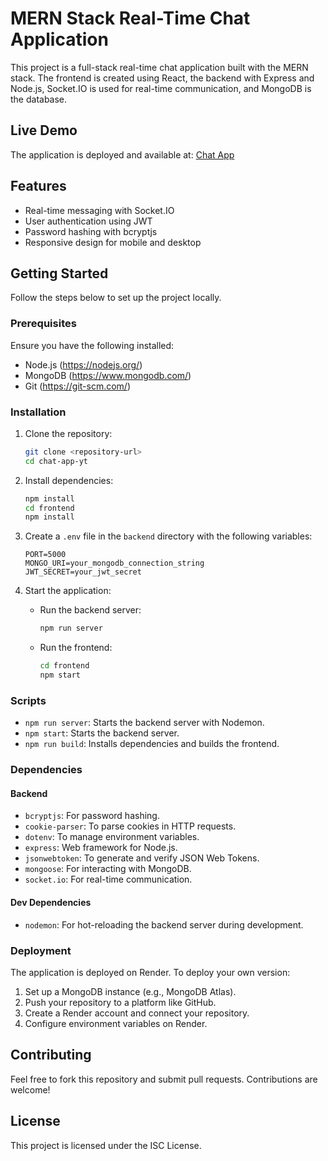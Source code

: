 # MERN Stack Real-Time Chat Application

This project is a full-stack real-time chat application built with the MERN stack. The frontend is created using React, the backend with Express and Node.js, Socket.IO is used for real-time communication, and MongoDB is the database.

## Live Demo
The application is deployed and available at: [Chat App](https://chat-app-production-6t79.onrender.com/)

## Features
- Real-time messaging with Socket.IO
- User authentication using JWT
- Password hashing with bcryptjs
- Responsive design for mobile and desktop

## Getting Started
Follow the steps below to set up the project locally.

### Prerequisites
Ensure you have the following installed:
- Node.js (https://nodejs.org/)
- MongoDB (https://www.mongodb.com/)
- Git (https://git-scm.com/)

### Installation
1. Clone the repository:
   ```bash
   git clone <repository-url>
   cd chat-app-yt
   ```

2. Install dependencies:
   ```bash
   npm install
   cd frontend
   npm install
   ```

3. Create a `.env` file in the `backend` directory with the following variables:
   ```env
   PORT=5000
   MONGO_URI=your_mongodb_connection_string
   JWT_SECRET=your_jwt_secret
   ```

4. Start the application:
   - Run the backend server:
     ```bash
     npm run server
     ```
   - Run the frontend:
     ```bash
     cd frontend
     npm start
     ```

### Scripts
- `npm run server`: Starts the backend server with Nodemon.
- `npm start`: Starts the backend server.
- `npm run build`: Installs dependencies and builds the frontend.

### Dependencies
#### Backend
- `bcryptjs`: For password hashing.
- `cookie-parser`: To parse cookies in HTTP requests.
- `dotenv`: To manage environment variables.
- `express`: Web framework for Node.js.
- `jsonwebtoken`: To generate and verify JSON Web Tokens.
- `mongoose`: For interacting with MongoDB.
- `socket.io`: For real-time communication.

#### Dev Dependencies
- `nodemon`: For hot-reloading the backend server during development.

### Deployment
The application is deployed on Render. To deploy your own version:
1. Set up a MongoDB instance (e.g., MongoDB Atlas).
2. Push your repository to a platform like GitHub.
3. Create a Render account and connect your repository.
4. Configure environment variables on Render.

## Contributing
Feel free to fork this repository and submit pull requests. Contributions are welcome!

## License
This project is licensed under the ISC License.

